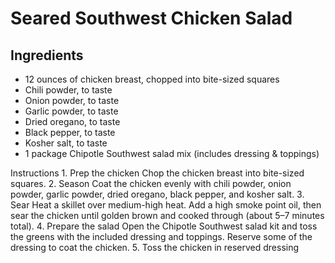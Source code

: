# Seared Southwest Chicken Salad

## Ingredients
- 12 ounces of chicken breast, chopped into bite-sized squares
- Chili powder, to taste
- Onion powder, to taste
- Garlic powder, to taste
- Dried oregano, to taste
- Black pepper, to taste
- Kosher salt, to taste
- 1 package Chipotle Southwest salad mix (includes dressing & toppings)

Instructions
	1.	Prep the chicken
Chop the chicken breast into bite-sized squares.
	2.	Season
Coat the chicken evenly with chili powder, onion powder, garlic powder, dried oregano, black pepper, and kosher salt.
	3.	Sear
Heat a skillet over medium-high heat. Add a high smoke point oil, then sear the chicken until golden brown and cooked through (about 5–7 minutes total).
	4.	Prepare the salad
Open the Chipotle Southwest salad kit and toss the greens with the included dressing and toppings. Reserve some of the dressing to coat the chicken.
    5. Toss the chicken in reserved dressing